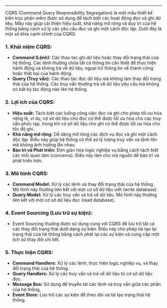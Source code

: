 

---

CQRS (Command Query Responsibility Segregation) là một mẫu thiết kế kiến trúc phần mềm được sử dụng để tách biệt các hoạt động đọc và ghi dữ liệu. Mẫu này giúp cải thiện hiệu suất, khả năng mở rộng và duy trì của hệ thống bằng cách xử lý các yêu cầu đọc và ghi một cách độc lập. Dưới đây là một số khía cạnh chính của CQRS:

### 1. **Khái niệm CQRS:**

- **Command (Lệnh):** Các thao tác ghi dữ liệu hoặc thay đổi trạng thái của hệ thống. Các lệnh thường chứa tất cả thông tin cần thiết để thực hiện hành động và không trả về dữ liệu, ngoại trừ thông tin về thành công hoặc thất bại của hành động.
- **Query (Truy vấn):** Các thao tác đọc dữ liệu mà không làm thay đổi trạng thái của hệ thống. Các truy vấn thường trả về dữ liệu yêu cầu mà không có bất kỳ tác động nào lên hệ thống.

### 2. **Lợi ích của CQRS:**

- **Hiệu suất:** Tách biệt các luồng công việc đọc và ghi cho phép tối ưu hóa riêng lẻ, ví dụ, cơ sở dữ liệu cho đọc có thể được tối ưu hóa cho các truy vấn phức tạp, trong khi cơ sở dữ liệu cho ghi có thể được tối ưu hóa cho tốc độ ghi.
- **Khả năng mở rộng:** Dễ dàng mở rộng các dịch vụ đọc và ghi một cách độc lập. Điều này giúp hệ thống có thể xử lý lượng truy vấn và lệnh lớn mà không ảnh hưởng lẫn nhau.
- **Bảo trì và Phát triển:** Đơn giản hóa logic nghiệp vụ bằng cách tách biệt các mối quan tâm (concerns). Điều này làm cho mã nguồn dễ bảo trì và phát triển hơn.

### 3. **Mô hình CQRS:**

- **Command Model:** Xử lý các lệnh và thay đổi trạng thái của hệ thống. Mô hình này thường liên kết với một cơ sở dữ liệu viết (write database).
- **Query Model:** Xử lý các truy vấn và trả về dữ liệu. Mô hình này thường liên kết với một cơ sở dữ liệu đọc (read database).

### 4. **Event Sourcing (Lưu trữ sự kiện):**

- Event Sourcing thường được sử dụng cùng với CQRS để lưu trữ tất cả các thay đổi trạng thái dưới dạng sự kiện. Điều này cho phép tái tạo lại trạng thái của hệ thống bằng cách phát lại các sự kiện và cung cấp một lịch sử thay đổi chi tiết.

### 5. **Thực hiện CQRS:**

- **Command Handlers:** Xử lý các lệnh, thực hiện logic nghiệp vụ, và thay đổi trạng thái của hệ thống.
- **Query Handlers:** Xử lý các truy vấn và trả về dữ liệu từ cơ sở dữ liệu đọc.
- **Message Bus:** Sử dụng để truyền tải các lệnh và truy vấn giữa các phần của hệ thống.
- **Event Store:** Lưu trữ các sự kiện để theo dõi và tái tạo trạng thái hệ thống.


